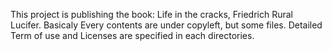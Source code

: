 This project is publishing the book: Life in the cracks, Friedrich Rural Lucifer.
Basicaly Every contents are under copyleft, but some files.
Detailed Term of use and Licenses are specified in each directories.
